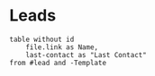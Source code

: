 # Leads
```dataview
table without id
	file.link as Name,
	last-contact as "Last Contact"
from #lead and -Template
```